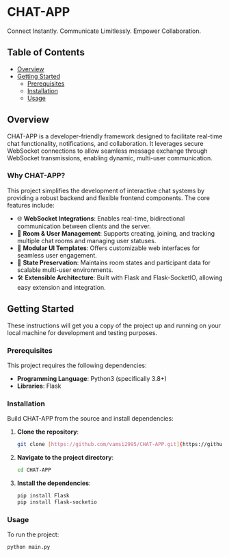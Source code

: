 # CHAT-APP

Connect Instantly. Communicate Limitlessly. Empower Collaboration.



## Table of Contents

* [Overview](#overview)
* [Getting Started](#getting-started)
    * [Prerequisites](#prerequisites)
    * [Installation](#installation)
    * [Usage](#usage)

## Overview

CHAT-APP is a developer-friendly framework designed to facilitate real-time chat functionality, notifications, and collaboration. It leverages secure WebSocket connections to allow seamless message exchange through WebSocket transmissions, enabling dynamic, multi-user communication.

### Why CHAT-APP?

This project simplifies the development of interactive chat systems by providing a robust backend and flexible frontend components. The core features include:

* 🌐 **WebSocket Integrations**: Enables real-time, bidirectional communication between clients and the server.
* 👥 **Room & User Management**: Supports creating, joining, and tracking multiple chat rooms and managing user statuses.
* 🎨 **Modular UI Templates**: Offers customizable web interfaces for seamless user engagement.
* 💾 **State Preservation**: Maintains room states and participant data for scalable multi-user environments.
* 🛠️ **Extensible Architecture**: Built with Flask and Flask-SocketIO, allowing easy extension and integration.

## Getting Started

These instructions will get you a copy of the project up and running on your local machine for development and testing purposes.

### Prerequisites

This project requires the following dependencies:

* **Programming Language**: Python3 (specifically 3.8+)
* **Libraries**: Flask

### Installation

Build CHAT-APP from the source and install dependencies:

1.  **Clone the repository**:

    ```bash
    git clone [https://github.com/vamsi2995/CHAT-APP.git](https://github.com/vamsi2995/CHAT-APP.git)
    ```

2.  **Navigate to the project directory**:

    ```bash
    cd CHAT-APP
    ```

3.  **Install the dependencies**:

    ```bash
    pip install Flask
    pip install flask-socketio
    ```

### Usage

To run the project:

```bash
python main.py
```

